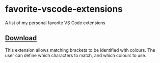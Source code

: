 # favorite-vscode-extensions
A list of my personal favorite VS Code extensions

## [Download](https://marketplace.visualstudio.com/items?itemName=CoenraadS.bracket-pair-colorizer)



This extension allows matching brackets to be identified with colours. The user can define which characters to match, and which colours to use.
